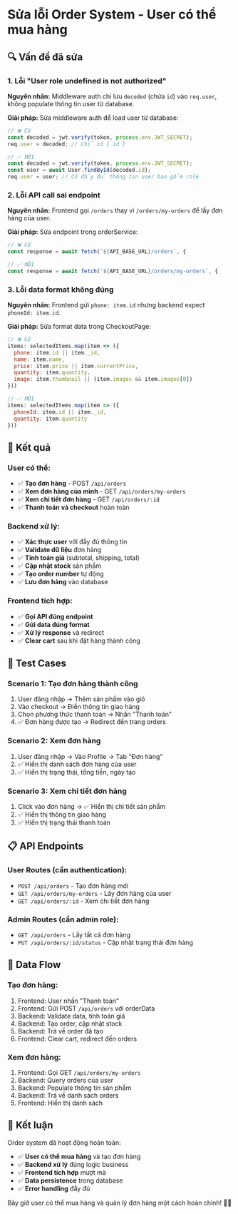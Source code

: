 # Sửa lỗi Order System - User có thể mua hàng

## 🔍 Vấn đề đã sửa

### 1. **Lỗi "User role undefined is not authorized"**
**Nguyên nhân:** Middleware auth chỉ lưu `decoded` (chứa `id`) vào `req.user`, không populate thông tin user từ database.

**Giải pháp:** Sửa middleware auth để load user từ database:
```javascript
// ❌ CŨ
const decoded = jwt.verify(token, process.env.JWT_SECRET);
req.user = decoded; // Chỉ có { id }

// ✅ MỚI
const decoded = jwt.verify(token, process.env.JWT_SECRET);
const user = await User.findById(decoded.id);
req.user = user; // Có đầy đủ thông tin user bao gồm role
```

### 2. **Lỗi API call sai endpoint**
**Nguyên nhân:** Frontend gọi `/orders` thay vì `/orders/my-orders` để lấy đơn hàng của user.

**Giải pháp:** Sửa endpoint trong orderService:
```javascript
// ❌ CŨ
const response = await fetch(`${API_BASE_URL}/orders`, {

// ✅ MỚI  
const response = await fetch(`${API_BASE_URL}/orders/my-orders`, {
```

### 3. **Lỗi data format không đúng**
**Nguyên nhân:** Frontend gửi `phone: item.id` nhưng backend expect `phoneId: item.id`.

**Giải pháp:** Sửa format data trong CheckoutPage:
```javascript
// ❌ CŨ
items: selectedItems.map(item => ({
  phone: item.id || item._id,
  name: item.name,
  price: item.price || item.currentPrice,
  quantity: item.quantity,
  image: item.thumbnail || (item.images && item.images[0])
}))

// ✅ MỚI
items: selectedItems.map(item => ({
  phoneId: item.id || item._id,
  quantity: item.quantity
}))
```

## 🎯 Kết quả

### **User có thể:**
- ✅ **Tạo đơn hàng** - POST `/api/orders`
- ✅ **Xem đơn hàng của mình** - GET `/api/orders/my-orders`  
- ✅ **Xem chi tiết đơn hàng** - GET `/api/orders/:id`
- ✅ **Thanh toán và checkout** hoàn toàn

### **Backend xử lý:**
- ✅ **Xác thực user** với đầy đủ thông tin
- ✅ **Validate dữ liệu** đơn hàng
- ✅ **Tính toán giá** (subtotal, shipping, total)
- ✅ **Cập nhật stock** sản phẩm
- ✅ **Tạo order number** tự động
- ✅ **Lưu đơn hàng** vào database

### **Frontend tích hợp:**
- ✅ **Gọi API đúng endpoint**
- ✅ **Gửi data đúng format**
- ✅ **Xử lý response** và redirect
- ✅ **Clear cart** sau khi đặt hàng thành công

## 🧪 Test Cases

### **Scenario 1: Tạo đơn hàng thành công**
1. User đăng nhập → Thêm sản phẩm vào giỏ
2. Vào checkout → Điền thông tin giao hàng
3. Chọn phương thức thanh toán → Nhấn "Thanh toán"
4. ✅ Đơn hàng được tạo → Redirect đến trang orders

### **Scenario 2: Xem đơn hàng**
1. User đăng nhập → Vào Profile → Tab "Đơn hàng"
2. ✅ Hiển thị danh sách đơn hàng của user
3. ✅ Hiển thị trạng thái, tổng tiền, ngày tạo

### **Scenario 3: Xem chi tiết đơn hàng**
1. Click vào đơn hàng → ✅ Hiển thị chi tiết sản phẩm
2. ✅ Hiển thị thông tin giao hàng
3. ✅ Hiển thị trạng thái thanh toán

## 📋 API Endpoints

### **User Routes (cần authentication):**
- `POST /api/orders` - Tạo đơn hàng mới
- `GET /api/orders/my-orders` - Lấy đơn hàng của user
- `GET /api/orders/:id` - Xem chi tiết đơn hàng

### **Admin Routes (cần admin role):**
- `GET /api/orders` - Lấy tất cả đơn hàng
- `PUT /api/orders/:id/status` - Cập nhật trạng thái đơn hàng

## 🔧 Data Flow

### **Tạo đơn hàng:**
1. Frontend: User nhấn "Thanh toán"
2. Frontend: Gửi POST `/api/orders` với orderData
3. Backend: Validate data, tính toán giá
4. Backend: Tạo order, cập nhật stock
5. Backend: Trả về order đã tạo
6. Frontend: Clear cart, redirect đến orders

### **Xem đơn hàng:**
1. Frontend: Gọi GET `/api/orders/my-orders`
2. Backend: Query orders của user
3. Backend: Populate thông tin sản phẩm
4. Backend: Trả về danh sách orders
5. Frontend: Hiển thị danh sách

## 🎉 Kết luận

Order system đã hoạt động hoàn toàn:
- ✅ **User có thể mua hàng** và tạo đơn hàng
- ✅ **Backend xử lý** đúng logic business
- ✅ **Frontend tích hợp** mượt mà
- ✅ **Data persistence** trong database
- ✅ **Error handling** đầy đủ

Bây giờ user có thể mua hàng và quản lý đơn hàng một cách hoàn chỉnh! 🛒✨
